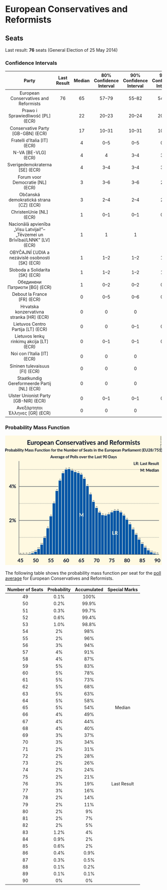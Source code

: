 # European Conservatives and Reformists

## Seats

Last result: **76** seats (General Election of 25 May 2014)

### Confidence Intervals

| Party | Last Result | Median | 80% Confidence Interval | 90% Confidence Interval | 95% Confidence Interval | 99% Confidence Interval |
|:-----:|:-----------:|:------:|:-----------------------:|:-----------------------:|:-----------------------:|:-----------------------:|
| European Conservatives and Reformists | 76 | 65 | 57–79 | 55–82 | 54–83 | 51–86 |
| Prawo i Sprawiedliwość [PL] (ECR) | | 22 | 20–23 | 20–24 | 20–24 | 19–25 |
| Conservative Party [GB-GBN] (ECR) | | 17 | 10–31 | 10–31 | 10–32 | 9–32 |
| Fratelli d’Italia [IT] (ECR) | | 4 | 0–5 | 0–5 | 0–5 | 0–6 |
| N-VA [BE-VLG] (ECR) | | 4 | 4 | 3–4 | 3–4 | 3–5 |
| Sverigedemokraterna [SE] (ECR) | | 4 | 3–4 | 3–4 | 3–5 | 2–5 |
| Forum voor Democratie [NL] (ECR) | | 3 | 3–6 | 3–6 | 2–6 | 2–7 |
| Občanská demokratická strana [CZ] (ECR) | | 3 | 2–4 | 2–4 | 2–4 | 2–5 |
| ChristenUnie [NL] (ECR) | | 1 | 0–1 | 0–1 | 0–1 | 0–2 |
| Nacionālā apvienība „Visu Latvijai!”–„Tēvzemei un Brīvībai/LNNK” [LV] (ECR) | | 1 | 1 | 1 | 1 | 0–1 |
| OBYČAJNÍ ĽUDIA a nezávislé osobnosti [SK] (ECR) | | 1 | 1–2 | 1–2 | 1–2 | 1–2 |
| Sloboda a Solidarita [SK] (ECR) | | 1 | 1–2 | 1–2 | 1–2 | 1–2 |
| Обединени Патриоти [BG] (ECR) | | 1 | 0–2 | 0–2 | 0–2 | 0–2 |
| Debout la France [FR] (ECR) | | 0 | 0–5 | 0–6 | 0–6 | 0–6 |
| Hrvatska konzervativna stranka [HR] (ECR) | | 0 | 0 | 0 | 0 | 0–1 |
| Lietuvos Centro Partija [LT] (ECR) | | 0 | 0 | 0–1 | 0–1 | 0–1 |
| Lietuvos lenkų rinkimų akcija [LT] (ECR) | | 0 | 0–1 | 0–1 | 0–1 | 0–1 |
| Noi con l’Italia [IT] (ECR) | | 0 | 0 | 0 | 0 | 0 |
| Sininen tulevaisuus [FI] (ECR) | | 0 | 0 | 0 | 0 | 0 |
| Staatkundig Gereformeerde Partij [NL] (ECR) | | 0 | 0 | 0 | 0 | 0 |
| Ulster Unionist Party [GB-NIR] (ECR) | | 0 | 0–1 | 0–1 | 0–1 | 0–1 |
| Ανεξάρτητοι Έλληνες [GR] (ECR) | | 0 | 0 | 0 | 0 | 0 |

### Probability Mass Function

![Graph with seats probability mass function not yet produced](average-2019-04-15-seats-pmf-europeanconservativesandreformists.png "Seats Probability Mass Function")

The following table shows the probability mass function per seat for the [poll average](average-2019-04-15.html) for European Conservatives and Reformists.

| Number of Seats | Probability | Accumulated | Special Marks |
|:---------------:|:-----------:|:-----------:|:-------------:|
| 49 | 0.1% | 100% |  |
| 50 | 0.2% | 99.9% |  |
| 51 | 0.3% | 99.7% |  |
| 52 | 0.6% | 99.4% |  |
| 53 | 1.0% | 98.8% |  |
| 54 | 2% | 98% |  |
| 55 | 2% | 96% |  |
| 56 | 3% | 94% |  |
| 57 | 4% | 91% |  |
| 58 | 4% | 87% |  |
| 59 | 5% | 83% |  |
| 60 | 5% | 78% |  |
| 61 | 5% | 73% |  |
| 62 | 5% | 68% |  |
| 63 | 5% | 63% |  |
| 64 | 5% | 58% |  |
| 65 | 5% | 54% | Median |
| 66 | 4% | 49% |  |
| 67 | 4% | 44% |  |
| 68 | 4% | 40% |  |
| 69 | 3% | 37% |  |
| 70 | 3% | 34% |  |
| 71 | 2% | 31% |  |
| 72 | 2% | 28% |  |
| 73 | 2% | 26% |  |
| 74 | 2% | 24% |  |
| 75 | 2% | 21% |  |
| 76 | 3% | 19% | Last Result |
| 77 | 3% | 16% |  |
| 78 | 2% | 14% |  |
| 79 | 2% | 11% |  |
| 80 | 2% | 9% |  |
| 81 | 2% | 7% |  |
| 82 | 2% | 5% |  |
| 83 | 1.2% | 4% |  |
| 84 | 0.9% | 2% |  |
| 85 | 0.6% | 2% |  |
| 86 | 0.4% | 0.9% |  |
| 87 | 0.3% | 0.5% |  |
| 88 | 0.1% | 0.2% |  |
| 89 | 0.1% | 0.1% |  |
| 90 | 0% | 0% |  |


